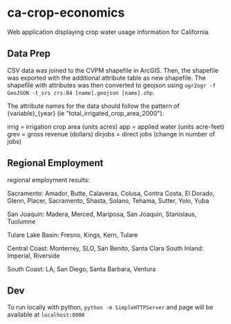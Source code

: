 # ca-crop-economics
Web application displaying crop water usage information for California.


## Data Prep

CSV data was joined to the CVPM shapefile in ArcGIS. Then, the shapefile was exported with the additional attribute table as new shapefile. The shapefile with attributes was then converted to geojson using `ogr2ogr -f GeoJSON -t_srs crs:84 [name].geojson [name].shp`.

The attribute names for the data should follow the pattern of {variable}_{year} (ie "total_irrigated_crop_area_2000").

irrig = irrigation crop area (units acres)
app = applied water (units acre-feet)
grev = gross revenue (dollars)
dirjobs = direct jobs (change in number of jobs)

## Regional Employment

regional employment results:

Sacramento: Amador, Butte, Calaveras, Colusa, Contra Costa, El Dorado, Glenn, Placer, Sacramento, Shasta, Solano, Tehama, Sutter, Yolo, Yuba

San Joaquin: Madera, Merced, Mariposa, San Joaquin, Stanislaus, Tuolumne

Tulare Lake Basin: Fresno, Kings, Kern, Tulare

Central Coast: Monterrey, SLO, San Benito, Santa Clara
South Inland: Imperial, Riverside

South Coast: LA, San Diego, Santa Barbara, Ventura


## Dev

To run locally with python, `python -m SimpleHTTPServer` and page will be available at `localhost:8000`
